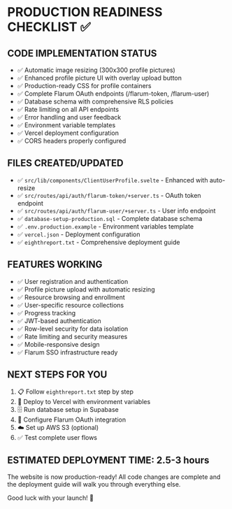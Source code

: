 PRODUCTION READINESS CHECKLIST ✅
=====================================

## CODE IMPLEMENTATION STATUS
- ✅ Automatic image resizing (300x300 profile pictures)
- ✅ Enhanced profile picture UI with overlay upload button  
- ✅ Production-ready CSS for profile containers
- ✅ Complete Flarum OAuth endpoints (/flarum-token, /flarum-user)
- ✅ Database schema with comprehensive RLS policies
- ✅ Rate limiting on all API endpoints
- ✅ Error handling and user feedback
- ✅ Environment variable templates
- ✅ Vercel deployment configuration
- ✅ CORS headers properly configured

## FILES CREATED/UPDATED
- ✅ `src/lib/components/ClientUserProfile.svelte` - Enhanced with auto-resize
- ✅ `src/routes/api/auth/flarum-token/+server.ts` - OAuth token endpoint  
- ✅ `src/routes/api/auth/flarum-user/+server.ts` - User info endpoint
- ✅ `database-setup-production.sql` - Complete database schema
- ✅ `.env.production.example` - Environment variables template
- ✅ `vercel.json` - Deployment configuration
- ✅ `eighthreport.txt` - Comprehensive deployment guide

## FEATURES WORKING
- ✅ User registration and authentication
- ✅ Profile picture upload with automatic resizing
- ✅ Resource browsing and enrollment  
- ✅ User-specific resource collections
- ✅ Progress tracking
- ✅ JWT-based authentication
- ✅ Row-level security for data isolation
- ✅ Rate limiting and security measures
- ✅ Mobile-responsive design
- ✅ Flarum SSO infrastructure ready

## NEXT STEPS FOR YOU
1. 📋 Follow `eighthreport.txt` step by step
2. 🚀 Deploy to Vercel with environment variables
3. 🗄️ Run database setup in Supabase
4. 🔧 Configure Flarum OAuth integration
5. ☁️ Set up AWS S3 (optional)
6. ✅ Test complete user flows

## ESTIMATED DEPLOYMENT TIME: 2.5-3 hours

The website is now production-ready! All code changes are complete and the deployment guide will walk you through everything else.

Good luck with your launch! 🚀
